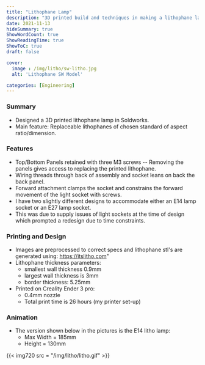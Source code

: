```yaml
---
title: "Lithophane Lamp"
description: "3D printed build and techniques in making a lithophane lamp"
date: 2021-11-13
hideSummary: true
ShowWordCount: true
ShowReadingTime: true
ShowToC: true
draft: false

cover:
  image : /img/litho/sw-litho.jpg
  alt: 'Lithophane SW Model'

categories: [Engineering]
---
```


### Summary

- Designed a 3D printed lithophane lamp in Soldworks.
- Main feature: Replaceable lithophanes of chosen standard of aspect ratio/dimension.

### Features

- Top/Bottom Panels retained with three M3 screws -- Removing the panels gives access to replacing the printed lithophane.
- Wiring threads through back of assembly and socket leans on back the back panel.
- Forward attachment clamps the socket and constrains the forward movement of the light socket with screws.
- I have two slightly different designs to accommodate either an E14 lamp socket or an E27 lamp socket.
- This was due to supply issues of light sockets at the time of design which prompted a redesign due to time constraints.


### Printing and Design

- Images are preprocessed to correct specs and lithophane stl's are generated using: https://itslitho.com"
- Lithophane thickness parameters:
	- smallest wall thickness 0.9mm
	- largest wall thickness is 3mm
	- border thickness: 5.25mm
- Printed on Creality Ender 3 pro:
	- 0.4mm nozzle
	- Total print time is 26 hours (my printer set-up)

### Animation

- The version shown below in the pictures is the E14 litho lamp:
	- Max Width = 185mm
	- Height = 130mm


{{< img720 src = "/img/litho/litho.gif" >}}
